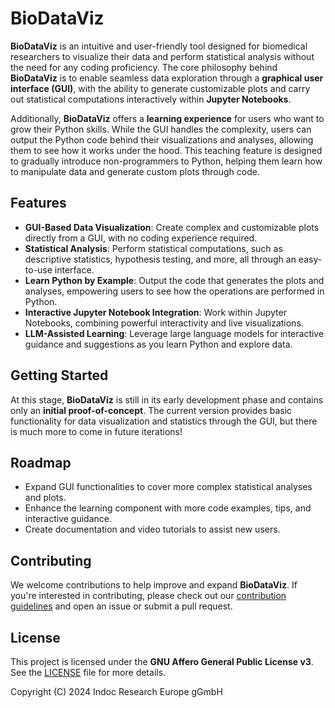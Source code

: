 # BioDataViz

**BioDataViz** is an intuitive and user-friendly tool designed for biomedical researchers to visualize their data and perform statistical analysis without the need for any coding proficiency. The core philosophy behind **BioDataViz** is to enable seamless data exploration through a **graphical user interface (GUI)**, with the ability to generate customizable plots and carry out statistical computations interactively within **Jupyter Notebooks**.

Additionally, **BioDataViz** offers a **learning experience** for users who want to grow their Python skills. While the GUI handles the complexity, users can output the Python code behind their visualizations and analyses, allowing them to see how it works under the hood. This teaching feature is designed to gradually introduce non-programmers to Python, helping them learn how to manipulate data and generate custom plots through code.

## Features

- **GUI-Based Data Visualization**: Create complex and customizable plots directly from a GUI, with no coding experience required.
- **Statistical Analysis**: Perform statistical computations, such as descriptive statistics, hypothesis testing, and more, all through an easy-to-use interface.
- **Learn Python by Example**: Output the code that generates the plots and analyses, empowering users to see how the operations are performed in Python.
- **Interactive Jupyter Notebook Integration**: Work within Jupyter Notebooks, combining powerful interactivity and live visualizations.
- **LLM-Assisted Learning**: Leverage large language models for interactive guidance and suggestions as you learn Python and explore data.

## Getting Started

At this stage, **BioDataViz** is still in its early development phase and contains only an **initial proof-of-concept**. The current version provides basic functionality for data visualization and statistics through the GUI, but there is much more to come in future iterations!

## Roadmap

- Expand GUI functionalities to cover more complex statistical analyses and plots.
- Enhance the learning component with more code examples, tips, and interactive guidance.
- Create documentation and video tutorials to assist new users.

## Contributing

We welcome contributions to help improve and expand **BioDataViz**. If you're interested in contributing, please check out our [contribution guidelines](CONTRIBUTING.md) and open an issue or submit a pull request.

## License

This project is licensed under the **GNU Affero General Public License v3**. See the [LICENSE](LICENSE) file for more details.


Copyright (C) 2024 Indoc Research Europe gGmbH
